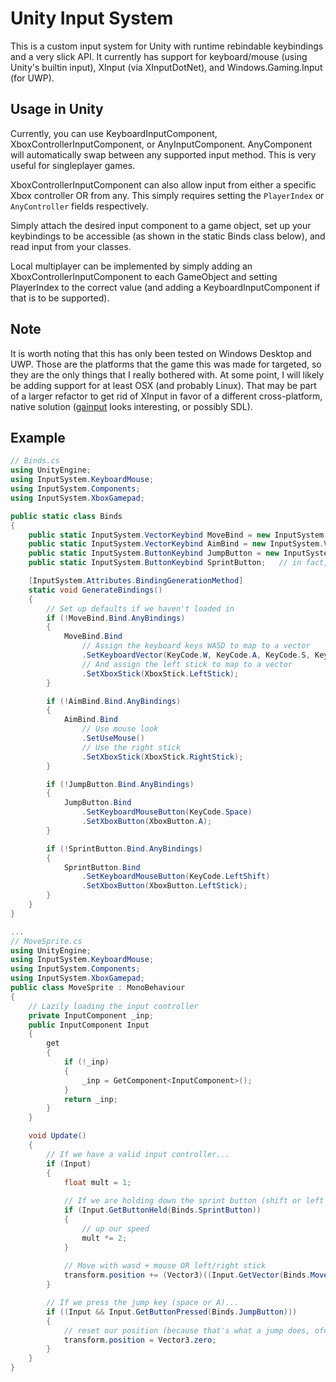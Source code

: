 # Unity Input System

This is a custom input system for Unity with runtime rebindable keybindings and a very slick API.  It currently has support for keyboard/mouse (using Unity's builtin input), XInput (via XInputDotNet), and Windows.Gaming.Input (for UWP).

## Usage in Unity
Currently, you can use KeyboardInputComponent, XboxControllerInputComponent, or AnyInputComponent.  AnyComponent will automatically swap between any supported input method.  This is very useful for singleplayer games.

XboxControllerInputComponent can also allow input from either a specific Xbox controller OR from any.  This simply requires setting the `PlayerIndex` or `AnyController` fields respectively.

Simply attach the desired input component to a game object, set up your keybindings to be accessible (as shown in the static Binds class below), and read input from your classes.

Local multiplayer can be implemented by simply adding an XboxControllerInputComponent to each GameObject and setting PlayerIndex to the correct value (and adding a KeyboardInputComponent if that is to be supported).

## Note
It is worth noting that this has only been tested on Windows Desktop and UWP.  Those are the platforms that the game this was made for targeted, so they are the only things that I really bothered with.  At some point, I will likely be adding support for at least OSX (and probably Linux).  That may be part of a larger refactor to get rid of XInput in favor of a different cross-platform, native solution ([gainput](https://github.com/jkuhlmann/gainput) looks interesting, or possibly SDL).

## Example
```c#
// Binds.cs
using UnityEngine;
using InputSystem.KeyboardMouse;
using InputSystem.Components;
using InputSystem.XboxGamepad;

public static class Binds
{
    public static InputSystem.VectorKeybind MoveBind = new InputSystem.VectorKeybind("move", "This Is A Pretty Name", "Here you can describe what the key will do");
    public static InputSystem.VectorKeybind AimBind = new InputSystem.VectorKeybind("aim"); // above params aren't necessary
    public static InputSystem.ButtonKeybind JumpButton = new InputSystem.ButtonKeybind("jump");
    public static InputSystem.ButtonKeybind SprintButton;   // in fact, you don't have to assign a string ID if you don't want to

    [InputSystem.Attributes.BindingGenerationMethod]
    static void GenerateBindings()
    {
        // Set up defaults if we haven't loaded in
        if (!MoveBind.Bind.AnyBindings)
        {
            MoveBind.Bind
                // Assign the keyboard keys WASD to map to a vector
                .SetKeyboardVector(KeyCode.W, KeyCode.A, KeyCode.S, KeyCode.D)
                // And assign the left stick to map to a vector
                .SetXboxStick(XboxStick.LeftStick);
        }

        if (!AimBind.Bind.AnyBindings)
        {
            AimBind.Bind
                // Use mouse look
                .SetUseMouse()
                // Use the right stick
                .SetXboxStick(XboxStick.RightStick);
        }

        if (!JumpButton.Bind.AnyBindings)
        {
            JumpButton.Bind
                .SetKeyboardMouseButton(KeyCode.Space)
                .SetXboxButton(XboxButton.A);
        }

        if (!SprintButton.Bind.AnyBindings)
        {
            SprintButton.Bind
                .SetKeyboardMouseButton(KeyCode.LeftShift)
                .SetXboxButton(XboxButton.LeftStick);
        }
    }
}

...
// MoveSprite.cs
using UnityEngine;
using InputSystem.KeyboardMouse;
using InputSystem.Components;
using InputSystem.XboxGamepad;
public class MoveSprite : MonoBehaviour
{
    // Lazily loading the input controller
    private InputComponent _inp;
    public InputComponent Input
    {
        get
        {
            if (!_inp)
            {
                _inp = GetComponent<InputComponent>();
            }
            return _inp;
        }
    }

    void Update()
    {
        // If we have a valid input controller...
        if (Input)
        {
            float mult = 1;
            
            // If we are holding down the sprint button (shift or left stick by default)
            if (Input.GetButtonHeld(Binds.SprintButton))
            {
                // up our speed
                mult *= 2;
            }
            
            // Move with wasd + mouse OR left/right stick
            transform.position += (Vector3)((Input.GetVector(Binds.MoveBind) + Input.GetVector(Binds.AimBind)) * Time.deltaTime) * mult;
        }

        // If we press the jump key (space or A)...
        if ((Input && Input.GetButtonPressed(Binds.JumpButton)))
        {
            // reset our position (because that's what a jump does, ofc)
            transform.position = Vector3.zero;
        }
    }
}
```
